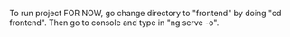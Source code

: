 To run project FOR NOW, go change directory to "frontend" by doing "cd frontend". Then go to console and type in "ng serve -o".
